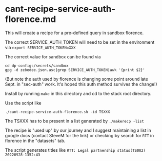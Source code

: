 # cant-recipe-service-auth-florence.md

This will create a recipe for a pre-defined query in sandbox florence.

The correct SERVICE_AUTH_TOKEN will need to be set in the environment via
`export SERVICE_AUTH_TOKEN=XXX`

The correct value for sandbox can be found via

```
cd dp-configs/secrets/sandbox 
gpg -d zebedee.json.asc|grep SERVICE_AUTH_TOKEN|awk '{print $2}'
```

(But note the auth used by florence is changing some point around late Sept. in
"sec-auth" work.  It's hoped this auth method survives the change!)

Install by running `make` in this directory and cd to the stack root directory.

Use the script like

`./cant-recipe-service-auth-florence.sh -id TSXXX`

The TSXXX has to be present in a list generated by `./makerecp -list` 

The recipe is "used up" by our journey and I suggest maintaining a list in
google docs (contact SteveM for the link) or checking by search for `RTT` in
florence in the "datasets" tab.

The script generates titles like `RTT: Legal partnership status(TS002) 20220928-1352:43`
